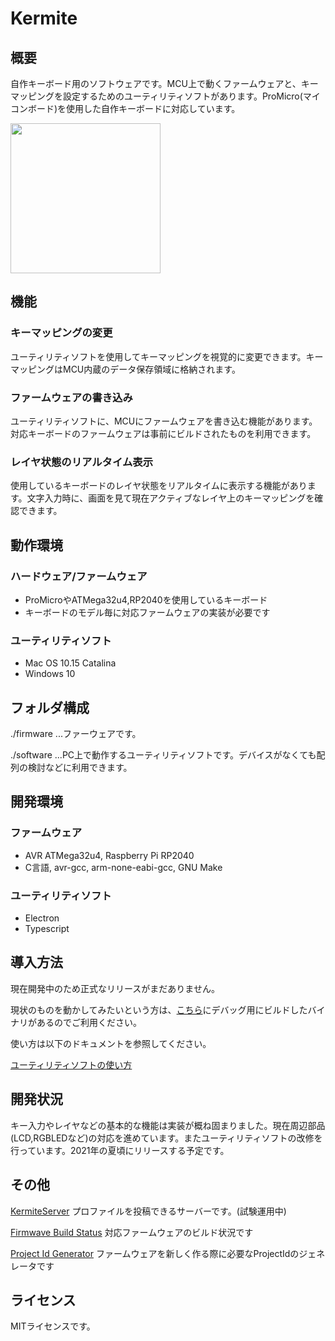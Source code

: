 # Kermite

## 概要

自作キーボード用のソフトウェアです。MCU上で動くファームウェアと、キーマッピングを設定するためのユーティリティソフトがあります。ProMicro(マイコンボード)を使用した自作キーボードに対応しています。

<img src=https://i.gyazo.com/dd06a2d9e1c98815cd69394911a5a29b.png width="240px"/>

## 機能
### キーマッピングの変更

ユーティリティソフトを使用してキーマッピングを視覚的に変更できます。キーマッピングはMCU内蔵のデータ保存領域に格納されます。

### ファームウェアの書き込み

ユーティリティソフトに、MCUにファームウェアを書き込む機能があります。対応キーボードのファームウェアは事前にビルドされたものを利用できます。
### レイヤ状態のリアルタイム表示

使用しているキーボードのレイヤ状態をリアルタイムに表示する機能があります。文字入力時に、画面を見て現在アクティブなレイヤ上のキーマッピングを確認できます。
## 動作環境

### ハードウェア/ファームウェア
- ProMicroやATMega32u4,RP2040を使用しているキーボード
- キーボードのモデル毎に対応ファームウェアの実装が必要です

### ユーティリティソフト
- Mac OS 10.15 Catalina
- Windows 10

## フォルダ構成

./firmware ...ファーウェアです。

./software ...PC上で動作するユーティリティソフトです。デバイスがなくても配列の検討などに利用できます。

## 開発環境

### ファームウェア
- AVR ATMega32u4, Raspberry Pi RP2040
- C言語, avr-gcc, arm-none-eabi-gcc, GNU Make

### ユーティリティソフト
- Electron
- Typescript

## 導入方法

現在開発中のため正式なリリースがまだありません。

現状のものを動かしてみたいという方は、[こちら](https://github.com/kermite-org/Kermite/releases )にデバッグ用にビルドしたバイナリがあるのでご利用ください。

使い方は以下のドキュメントを参照してください。

[ユーティリティソフトの使い方](./document/usage/tutorial.md)

## 開発状況
キー入力やレイヤなどの基本的な機能は実装が概ね固まりました。現在周辺部品(LCD,RGBLEDなど)の対応を進めています。またユーティリティソフトの改修を行っています。2021年の夏頃にリリースする予定です。
## その他
[KermiteServer](https://dev.server.kermite.org/) プロファイルを投稿できるサーバーです。(試験運用中)

[Firmwave Build Status](https://app.kermite.org/firmware-stats/) 対応ファームウェアのビルド状況です

[Project Id Generator](https://app.kermite.org/krs/generator/) ファームウェアを新しく作る際に必要なProjectIdのジェネレータです
## ライセンス
MITライセンスです。

